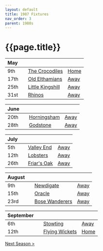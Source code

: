 ```yaml
---
layout: default
title: 1987 Fixtures
nav_order: 3
parent: 1980s
---
```


# {{page.title}}

| May |  |  |  |
|:---|:---|:---|:---|
| 9th |  | [The Crocodiles](the-crocodiles) | [Home](https://goo.gl/maps/fdXVhyS9CDX9VU1K9) |
| 17th |  | [Old Elthamians](old-elthamians) | [Away](https://goo.gl/maps/FQbBNZQTFggEmhfv9) |
| 25th |  | [Little Kingshill](little-kingshill) | [Away](https://goo.gl/maps/JPwm5tfBfK6cjv9m6) |
| 31st |  | [Rhinos](rhinos) | [Away](https://goo.gl/maps/EdsveaasTQnFn59PA) |

| June |  |  |  |
|:---|:---|:---|:---|
| 20th |  | [Horningsham](horningsham) | [Away](https://goo.gl/maps/SNpXcsajYDXfjmff7) |
| 28th |  | [Godstone](godstone) | [Away](https://goo.gl/maps/12XmMyHmXBto8bTV8) |

| July |  |  |  |
|:---|:---|:---|:---|
| 5th |  | [Valley End](valley-end) | [Away](https://goo.gl/maps/nmiXsK8NVvZtpB1GA) |
| 12th |  | [Lobsters](lobsters) | [Away](https://goo.gl/maps/NPBTGjsXm9dr1DBW6) |
| 26th |  | [Friar's Oak](friars-oak) | [Away]() |

| August |  |  |  |
|:---|:---|:---|:---|
| 9th |  | [Newdigate](newdigate) | [Away](https://goo.gl/maps/kQnkUfc3MdtqLyvd8) |
| 15th |  | [Oracle](oracle) | [Away](https://goo.gl/maps/azbCeeqynUQYWCgs9) |
| 23rd |  | [Bose Wanderers](bose-wanderers) | [Away]() |

| September |  |  |  |
|:---|:---|:---|:---|
| 6th |  | [Stowting](stowting) | [Away](https://goo.gl/maps/3Br4woRQXRqh9Uje8) |
| 12th |  | [Flying Wickets](flying-wickets) | [Home](https://goo.gl/maps/fdXVhyS9CDX9VU1K9) |

[Next Season >](1988)